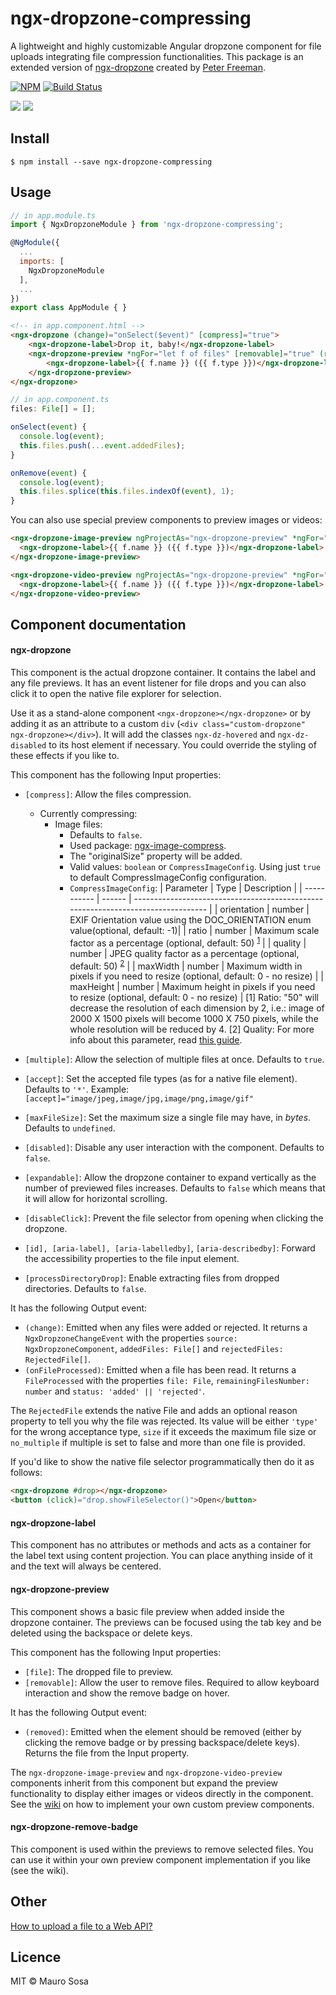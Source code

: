 # ngx-dropzone-compressing

A lightweight and highly customizable Angular dropzone component for file uploads integrating file compression functionalities.
This package is an extended version of [ngx-dropzone](https://www.npmjs.com/package/ngx-dropzone) created by [Peter Freeman](https://github.com/peterfreeman).

[![NPM](https://img.shields.io/npm/v/ngx-dropzone.svg)](https://www.npmjs.com/package/ngx-dropzone)
[![Build Status](https://travis-ci.com/peterfreeman/ngx-dropzone.svg?branch=master)](https://travis-ci.com/peterfreeman/ngx-dropzone)

<img src="_images/default.png">

<img src="_images/default_dropped.png">

## Install

```
$ npm install --save ngx-dropzone-compressing
```

## Usage

```js
// in app.module.ts
import { NgxDropzoneModule } from 'ngx-dropzone-compressing';

@NgModule({
  ...
  imports: [
    NgxDropzoneModule
  ],
  ...
})
export class AppModule { }
```

```html
<!-- in app.component.html -->
<ngx-dropzone (change)="onSelect($event)" [compress]="true">
	<ngx-dropzone-label>Drop it, baby!</ngx-dropzone-label>
	<ngx-dropzone-preview *ngFor="let f of files" [removable]="true" (removed)="onRemove(f)">
		<ngx-dropzone-label>{{ f.name }} ({{ f.type }})</ngx-dropzone-label>
	</ngx-dropzone-preview>
</ngx-dropzone>
```

```js
// in app.component.ts
files: File[] = [];

onSelect(event) {
  console.log(event);
  this.files.push(...event.addedFiles);
}

onRemove(event) {
  console.log(event);
  this.files.splice(this.files.indexOf(event), 1);
}
```

You can also use special preview components to preview images or videos:

```html
<ngx-dropzone-image-preview ngProjectAs="ngx-dropzone-preview" *ngFor="let f of files" [file]="f">
  <ngx-dropzone-label>{{ f.name }} ({{ f.type }})</ngx-dropzone-label>
</ngx-dropzone-image-preview>
```

```html
<ngx-dropzone-video-preview ngProjectAs="ngx-dropzone-preview" *ngFor="let f of files" [file]="f">
  <ngx-dropzone-label>{{ f.name }} ({{ f.type }})</ngx-dropzone-label>
</ngx-dropzone-video-preview>
```

## Component documentation

#### ngx-dropzone

This component is the actual dropzone container. It contains the label and any file previews.
It has an event listener for file drops and you can also click it to open the native file explorer for selection.

Use it as a stand-alone component `<ngx-dropzone></ngx-dropzone>` or by adding it as an attribute to a custom `div` (`<div class="custom-dropzone" ngx-dropzone></div>`).
It will add the classes `ngx-dz-hovered` and `ngx-dz-disabled` to its host element if necessary. You could override the styling of these effects if you like to.

This component has the following Input properties:
* `[compress]`: Allow the files compression.
  * Currently compressing: 
    * Image files:
      * Defaults to `false`.
      * Used package: [ngx-image-compress](https://www.npmjs.com/package/ngx-image-compress).
      * The "originalSize" property will be added.
      * Valid values: `boolean` or `CompressImageConfig`. Using just `true` to default CompressImageConfig configuration.
      * `CompressImageConfig`:
        | Parameter   | Type   | Description                                                                       |
        | ----------- | ------ | --------------------------------------------------------------------------------- |
        | orientation | number | EXIF Orientation value using the DOC_ORIENTATION enum value(optional, default: -1)|
        | ratio       | number | Maximum scale factor as a percentage (optional, default: 50) <sup>[1](#fn1)</sup> |
        | quality     | number | JPEG quality factor as a percentage (optional, default: 50) <sup>[2](#fn2)</sup>  |
        | maxWidth    | number | Maximum width in pixels if you need to resize (optional, default: 0 - no resize)  |
        | maxHeight   | number | Maximum height in pixels if you need to resize (optional, default: 0 - no resize) |
        <a name="fn1">[1]</a> Ratio: "50" will decrease the resolution of each dimension by 2, i.e.: image of 2000 X 1500 pixels will become 1000 X 750 pixels, while the whole resolution will be reduced by 4.
        <a name="fn2">[2]</a> Quality: For more info about this parameter, read [this guide](http://fotoforensics.com/tutorial-estq.php).
  
* `[multiple]`: Allow the selection of multiple files at once. Defaults to `true`.
* `[accept]`: Set the accepted file types (as for a native file element). Defaults to `'*'`. Example: `[accept]="image/jpeg,image/jpg,image/png,image/gif"`
* `[maxFileSize]`: Set the maximum size a single file may have, in *bytes*. Defaults to `undefined`.
* `[disabled]`: Disable any user interaction with the component. Defaults to `false`.
* `[expandable]`: Allow the dropzone container to expand vertically as the number of previewed files increases. Defaults to `false` which means that it will allow for horizontal scrolling.
* `[disableClick]`: Prevent the file selector from opening when clicking the dropzone.
* `[id], [aria-label], [aria-labelledby]`, `[aria-describedby]`: Forward the accessibility properties to the file input element.
* `[processDirectoryDrop]`: Enable extracting files from dropped directories. Defaults to `false`.

It has the following Output event:

* `(change)`: Emitted when any files were added or rejected. It returns a `NgxDropzoneChangeEvent` with the properties `source: NgxDropzoneComponent`, `addedFiles: File[]` and `rejectedFiles: RejectedFile[]`.
* `(onFileProcessed)`: Emitted when a file has been read. It returns a `FileProcessed` with the properties `file: File`, `remainingFilesNumber: number` and `status: 'added' || 'rejected'`.

The `RejectedFile` extends the native File and adds an optional reason property to tell you why the file was rejected. Its value will be either `'type'` for the wrong acceptance type, `size` if it exceeds the maximum file size or `no_multiple` if multiple is set to false and more than one file is provided.

If you'd like to show the native file selector programmatically then do it as follows:

```html
<ngx-dropzone #drop></ngx-dropzone>
<button (click)="drop.showFileSelector()">Open</button>
```

#### ngx-dropzone-label

This component has no attributes or methods and acts as a container for the label text using content projection.
You can place anything inside of it and the text will always be centered.

#### ngx-dropzone-preview

This component shows a basic file preview when added inside the dropzone container. The previews can be focused using the tab key and be deleted using the backspace or delete keys.

This component has the following Input properties:

* `[file]`: The dropped file to preview.
* `[removable]`: Allow the user to remove files. Required to allow keyboard interaction and show the remove badge on hover.

It has the following Output event:

* `(removed)`: Emitted when the element should be removed (either by clicking the remove badge or by pressing backspace/delete keys). Returns the file from the Input property.

The `ngx-dropzone-image-preview` and `ngx-dropzone-video-preview` components inherit from this component but expand the preview functionality to display either images or videos directly in the component. See the [wiki](https://github.com/peterfreeman/ngx-dropzone/wiki/How-to-create-a-custom-preview-component%3F) on how to implement your own custom preview components.

#### ngx-dropzone-remove-badge

This component is used within the previews to remove selected files. You can use it within your own preview component implementation if you like (see the wiki).

## Other

[How to upload a file to a Web API?](https://github.com/peterfreeman/ngx-dropzone/wiki/How-to-upload-a-file-to-a-Web-service-API%3F)

## Licence

MIT © Mauro Sosa
